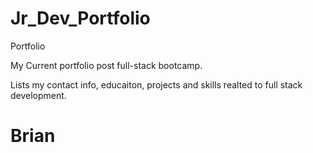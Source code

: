 # Jr_Dev_Portfolio
Portfolio

My Current portfolio post full-stack bootcamp.



Lists my contact info, educaiton, projects and skills realted to full stack development.

Brian
=======


